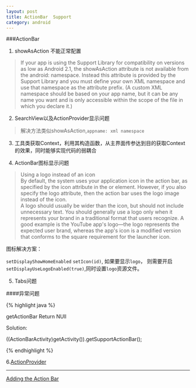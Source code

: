 ```yaml
---
layout: post
title: ActionBar  Support
category: android
---
```

###ActionBar

1. showAsAction 不能正常配置        

> If your app is using the Support Library for compatibility on versions as low as Android 2.1, the showAsAction attribute is not available from the android: namespace. Instead this attribute is provided by the Support Library and you must define your own XML namespace and use that namespace as the attribute prefix. (A custom XML namespace should be based on your app name, but it can be any name you want and is only accessible within the scope of the file in which you declare it.)          

2. SearchView以及ActionProvider显示问题        

> 解决方法类似showAsAction,`appname: xml namespace`   

3. 工具类获取Context，利用其构造函数，从主界面传参达到目的获取Context的效果，同时能够实现代码的弱耦合

4. ActionBar图标显示问题 

> Using a logo instead of an icon       
By default, the system uses your application icon in the action bar, as specified by the icon attribute in the <application> or <activity> element. However, if you also specify the logo attribute, then the action bar uses the logo image instead of the icon.        
A logo should usually be wider than the icon, but should not include unnecessary text. You should generally use a logo only when it represents your brand in a traditional format that users recognize. A good example is the YouTube app's logo—the logo represents the expected user brand, whereas the app's icon is a modified version that conforms to the square requirement for the launcher icon.

图标解决方案：    

`setDisplayShowHomeEnabled`
`setIcon(id)`,
如果要显示`logo`，
则需要开启`setDisplayUseLogoEnabled(true)`,同时设置`logo`资源文件。

5. Tabs问题


####异常问题

{% highlight java %}

getActionBar Return NUll

Solution:

((ActionBarActivity)getActivity()).getSupportActionBar();


{% endhighlight %}


6.[ActionProvider](http://www.cnblogs.com/tianzhijiexian/p/3873259.html)

---

[Adding the Action Bar](http://developer.android.com/training/basics/actionbar/index.html)